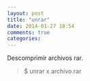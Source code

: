 ```yaml
---
layout: post
title: "unrar"
date: 2014-01-27 18:54
comments: true
categories: 
---
```

Descomprimir archivos rar.

>$ unrar x archivo.rar


